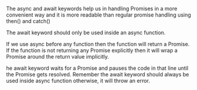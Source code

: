 The async and await keywords help us in handling Promises in a more convenient way and it is more readable than regular promise handling using then() and catch()

The await keyword should only be used inside an async function.

If we use async before any function then the function will return a Promise. If the function is not returning any Promise explicitly then it will wrap a Promise around the return value implicitly.

he await keyword waits for a Promise and pauses the code in that line until the Promise gets resolved. Remember the await keyword should always be used inside async function otherwise, it will throw an error.
